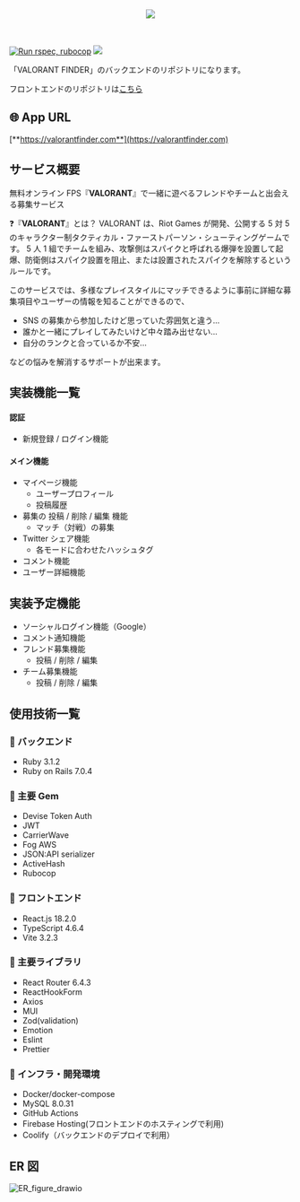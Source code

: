 <br>
<br>
<div align="center">
  <a href="https://valorantfinder.com"><img src="https://user-images.githubusercontent.com/101544784/217406559-db250de3-35a8-4d08-b0ec-b3cc9576187a.png" /></a>
</div>
<br>
<br>

[![Run rspec, rubocop](https://github.com/ptr-ito/VALORANT-Finder-Backend/actions/workflows/github-action.yml/badge.svg)](https://github.com/ptr-ito/VALORANT-Finder-Backend/actions/workflows/github-action.yml)
<img src="https://img.shields.io/badge/rails-v7.0.4-red">


「VALORANT FINDER」のバックエンドのリポジトリになります。

フロントエンドのリポジトリは[こちら](https://github.com/ptr-ito/VALORANT-Finder-Frontend)

## 🌐 App URL

[**https://valorantfinder.com**](https://valorantfinder.com)

## サービス概要

無料オンライン FPS『**VALORANT**』で一緒に遊べるフレンドやチームと出会える募集サービス

❓『**VALORANT**』とは？
VALORANT は、Riot Games が開発、公開する 5 対 5 のキャラクター制タクティカル・ファーストパーソン・シューティングゲームです。
5 人 1 組でチームを組み、攻撃側はスパイクと呼ばれる爆弾を設置して起爆、防衛側はスパイク設置を阻止、または設置されたスパイクを解除するというルールです。

  
  
このサービスでは、多様なプレイスタイルにマッチできるように事前に詳細な募集項目やユーザーの情報を知ることができるので、
  
- SNS の募集から参加したけど思っていた雰囲気と違う...
- 誰かと一緒にプレイしてみたいけど中々踏み出せない...
- 自分のランクと合っているか不安...

などの悩みを解消するサポートが出来ます。

## 実装機能一覧

#### 認証

- 新規登録 / ログイン機能

#### メイン機能

- マイページ機能
  - ユーザープロフィール
  - 投稿履歴
- 募集の 投稿 / 削除 / 編集 機能
  - マッチ（対戦）の募集
- Twitter シェア機能
  - 各モードに合わせたハッシュタグ
- コメント機能
- ユーザー詳細機能

## 実装予定機能

- ソーシャルログイン機能（Google）
- コメント通知機能
- フレンド募集機能
  - 投稿 / 削除 / 編集
- チーム募集機能
  - 投稿 / 削除 / 編集

## 使用技術一覧

### :small_red_triangle_down: バックエンド

- Ruby 3.1.2
- Ruby on Rails 7.0.4

### :small_red_triangle_down: 主要 Gem

- Devise Token Auth
- JWT
- CarrierWave
- Fog AWS
- JSON:API serializer
- ActiveHash
- Rubocop

### :small_red_triangle_down: フロントエンド

- React.js 18.2.0
- TypeScript 4.6.4
- Vite 3.2.3

### :small_red_triangle_down: 主要ライブラリ

- React Router 6.4.3
- ReactHookForm
- Axios
- MUI
- Zod(validation)
- Emotion
- Eslint
- Prettier

### :small_red_triangle_down: インフラ・開発環境

- Docker/docker-compose
- MySQL 8.0.31
- GitHub Actions
- Firebase Hosting(フロントエンドのホスティングで利用)
- Coolify（バックエンドのデプロイで利用）

## ER 図

![ER_figure_drawio](https://user-images.githubusercontent.com/101544784/217416315-3b4dab56-fe3b-443d-9266-4c4520112b47.png)
